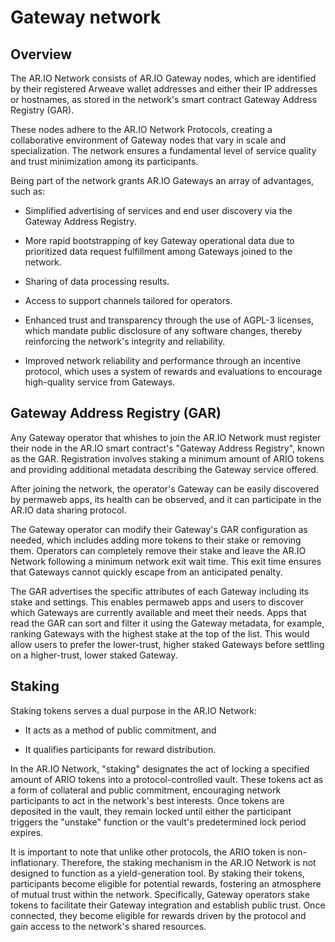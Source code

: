 ﻿---
permalink: "/gateway-network/"
---

# Gateway network

## Overview

The AR.IO Network consists of AR.IO Gateway nodes, which are identified by their registered Arweave wallet addresses and either their IP addresses or hostnames, as stored in the network's smart contract Gateway Address Registry (GAR).

These nodes adhere to the AR.IO Network Protocols, creating a collaborative environment of Gateway nodes that vary in scale and specialization. The network ensures a fundamental level of service quality and trust minimization among its participants.

Being part of the network grants AR.IO Gateways an array of advantages, such as:

- Simplified advertising of services and end user discovery via the Gateway Address Registry.

- More rapid bootstrapping of key Gateway operational data due to prioritized data request fulfillment among Gateways joined to the network.

- Sharing of data processing results.

- Access to support channels tailored for operators.

- Enhanced trust and transparency through the use of AGPL-3 licenses, which mandate public disclosure of any software changes, thereby reinforcing the network's integrity and reliability.

- Improved network reliability and performance through an incentive protocol, which uses a system of rewards and evaluations to encourage high-quality service from Gateways.


## Gateway Address Registry (GAR)

Any Gateway operator that whishes to join the AR.IO Network must register their node in the AR.IO smart contract's "Gateway Address Registry", known as the GAR. Registration involves staking a minimum amount of ARIO tokens and providing additional metadata describing the Gateway service offered.

<!-- This metadata includes details such as:

<div style="text-align: center">
    <table class="inline-table">
        <tr>
            <th colspan="2" style="font-weight: bold; text-decoration: underline">Gateway Registry Metadata</th>
        </tr>
        <tr>
            <th style="font-weight: bold">Item</th>
            <th style="font-weight: bold">Description</th>
        </tr>
        <tr>
            <th>Wallet Address</th>
            <td class="align-left">The Operator's Arweave wallet address, the primary identifier of the Gateway. A single wallet can only be registered to one Gateway at a time.</td>
        </tr>
        <tr>
            <th>IO Token Stake</th>
            <td>The amount of IO tokens staked, which must be above the network minimum (e.g., 5,000 ɸ).</td>
        </tr>
        <tr>
            <th>Target Address</th>
            <td>IP address / port / protocol / URL used to access this Gateway.</td>
        </tr>
        <tr>
            <th>Delegated Staking Status</th>
            <td>Elective to open delegation to the public with optional allow list for delegated staking support.</td>
        </tr>
        <tr>
            <th>Gateway Reward Distribution Ratio</th>
            <td>Indicates how this Gateway's protocol rewards are distributed to delegates vs kept by the operator.</td>
        </tr>
    </table>
</div> -->


After joining the network, the operator's Gateway can be easily discovered by permaweb apps, its health can be observed, and it can participate in the AR.IO data sharing protocol.

The Gateway operator can modify their Gateway's GAR configuration as needed, which includes adding more tokens to their stake or removing them. Operators can completely remove their stake and leave the AR.IO Network following a minimum network exit wait time. This exit time ensures that Gateways cannot quickly escape from an anticipated penalty.

The GAR advertises the specific attributes of each Gateway including its stake and settings. This enables permaweb apps and users to discover which Gateways are currently available and meet their needs. Apps that read the GAR can sort and filter it using the Gateway metadata, for example, ranking Gateways with the highest stake at the top of the list. This would allow users to prefer the lower-trust, higher staked Gateways before settling on a higher-trust, lower staked Gateway.

## Staking

Staking tokens serves a dual purpose in the AR.IO Network:

- It acts as a method of public commitment, and

- It qualifies participants for reward distribution.

In the AR.IO Network, "staking" designates the act of locking a specified amount of ARIO tokens into a protocol-controlled vault. These tokens act as a form of collateral and public commitment, encouraging network participants to act in the network's best interests. Once tokens are deposited in the vault, they remain locked until either the participant triggers the "unstake" function or the vault's predetermined lock period expires.


It is important to note that unlike other protocols, the ARIO token is non-inflationary. Therefore, the staking mechanism in the AR.IO Network is not designed to function as a yield-generation tool. By staking their tokens, participants become eligible for potential rewards, fostering an atmosphere of mutual trust within the network. Specifically, Gateway operators stake tokens to facilitate their Gateway integration and establish public trust. Once connected, they become eligible for rewards driven by the protocol and gain access to the network's shared resources.

<!-- 
## Schema

### Gateway Schema

<div style="text-align: center">
    <table class="inline-table" id="gateway-table">
        <tr >
            <th colspan="3" style="font-weight: bold; text-decoration: underline">Gateway</th>
        </tr>
        <tr>
            <th>Name</th>
            <th>Type</th>
            <th>Description</th>
        </tr>
        <tr>
            <th>operatorStake</th>
            <td>number</td>
            <td class="align-left">The total stake of the Gateway's operator.</td>
        </tr>
        <tr>
            <th>start</th>
            <td>number</td>
            <td class="align-left">Block number in which the Gateway joined the network.</td>
        </tr>
        <tr>
            <th>end</th>
            <td>number</td>
            <td class="align-left">Block number in which the Gateway can leave the network, setting to 0 means no end date.</td>
        </tr>
        <tr>
            <th>status</th>
            <td>string</td>
            <td class="align-left">Participation status of the Gateway, "joined" - participating in the network, "hidden" - not leaving, but not participating, "leaving" - in the process of withdrawing from the network.</td>
        </tr>
        <tr>
            <th>vaults</th>
            <td>array of objects</td>
            <td class="align-left">The locked tokens staked by the Gateway operator, <a href="#token-vault">view schema</a>.</td>
        </tr>
        <tr>
            <th>settings</th>
            <td>object</td>
            <td class="align-left">Additional configuration settings for the Gateway, <a href="#gateway-settings">view schema</a>.</td>
        </tr>
        <tr>
            <th>delegates</th>
            <td>object</td>
            <td class="align-left">Wallets that have delegated a stake of ARIO tokens to the Gateway.</td>
        </tr>
        <tr>
            <th>totalDelegatedStake</th>
            <td>number</td>
            <td class="align-left">The total number of ARIO tokens delegated to the Gateway</td>
        </tr>
        <tr>
            <th>observerWallet</th>
            <td>string</td>
            <td class="align-left">The public address for the wallet being used to sign and upload Observer reports</td>
        </tr>
        <tr>
            <th>stats</th>
            <td>object</td>
            <td class="align-left">Information about the Gateways Network performance</td>
        </tr>
    </table>
</div>

### Token Vault

<div style="text-align: center">
    <table class="inline-table" id="token-vault-table">
        <tr >
            <th colspan="3" style="font-weight: bold; text-decoration: underline">Token Vault</th>
        </tr>
        <tr>
            <th>Name</th>
            <th>Type</th>
            <th>Description</th>
        </tr>
        <tr>
            <th>balance</th>
            <td>number</td>
            <td class="align-left">Positive integer, the number of ARIO tokens locked.</td>
        </tr>
        <tr>
            <th>start</th>
            <td>number</td>
            <td class="align-left">Block number in which locking starts.</td>
        </tr>
        <tr>
            <th>end</th>
            <td>number</td>
            <td class="align-left">Block number in which locking ends. Setting to 0 means no end date.</td>
        </tr>
    </table>
</div>

### Gateway Settings

<div style="text-align: center">
    <table class="inline-table" id="gateway-settings-table">
        <tr >
            <th colspan="4" style="font-weight: bold; text-decoration: underline">Gateway Settings</th>
        </tr>
        <tr>
            <th>Name</th>
            <th>Type</th>
            <th>Required</th>
            <th>Description</th>
        </tr>
        <tr>
            <th>label</th>
            <td>string</td>
            <td>yes</td>
            <td class="align-left">The friendly name used to label the Gateway.</td>
        </tr>
        <tr>
            <th>fqdn</th>
            <td>string</td>
            <td>yes</td>
            <td class="align-left">The fully qualified domain name at which the Gateway can be reached. e.g. arweave.net</td>
        </tr>
        <tr>
            <th>port</th>
            <td>number</td>
            <td>yes</td>
            <td class="align-left">The port used by the Gateway. e.g. 443</td>
        </tr>
        <tr>
            <th>protocol</th>
            <td>string</td>
            <td>yes</td>
            <td class="align-left">Web protocol used by this Gateway <code>"https"</code>, or <code>"http"</code></td>
        </tr>
        <tr>
            <th>properties</th>
            <td>string</td>
            <td>no</td>
            <td class="align-left">An Arweave transaction ID containing additional properties of the Gateway.</td>
        </tr>
        <tr>
            <th>note</th>
            <td>string</td>
            <td>no</td>
            <td class="align-left">An Arweave transaction ID containing additional notes the Gateway operator can set to include things like announcements, maintenance, or other operational updates.</td>
        </tr>
        <tr>
            <th>allowDelegatedStaking</th>
            <td>boolean</td>
            <td>no</td>
            <td class="align-left">The Gateway Operator can allow or disallow other wallets to stake ARIO tokens on the Gateway.</td>
        </tr>
        <tr>
            <th>delegatedRewardShareRatio</th>
            <td>number</td>
            <td>no</td>
            <td class="align-left">The percentage of Gateway rewards given to delegated stakers</td>
        </tr>
        <tr>
            <th>autoStake</th>
            <td>boolean</td>
            <td>no</td>
            <td class="align-left">If true, Gateway rewards will automatically be added to the Gateway's Operator stake</td>
        </tr>
    </table>
</div>
 -->
